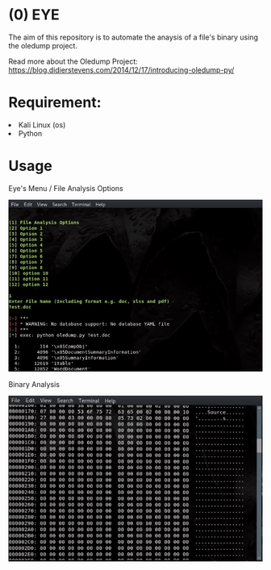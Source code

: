 #                                 (0) EYE
The aim of this repository is to automate the anaysis of a file's binary using the oledump project.

Read more about the Oledump Project: https://blog.didierstevens.com/2014/12/17/introducing-oledump-py/

# Requirement:
<li> Kali Linux (os) </li>
<li> Python </li>

# Usage

Eye's Menu / File Analysis Options

![](2.JPG)

Binary Analysis

![](3.JPG)


